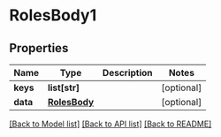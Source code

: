# RolesBody1

## Properties
Name | Type | Description | Notes
------------ | ------------- | ------------- | -------------
**keys** | **list[str]** |  | [optional] 
**data** | [**RolesBody**](RolesBody.md) |  | [optional] 

[[Back to Model list]](../README.md#documentation-for-models) [[Back to API list]](../README.md#documentation-for-api-endpoints) [[Back to README]](../README.md)

